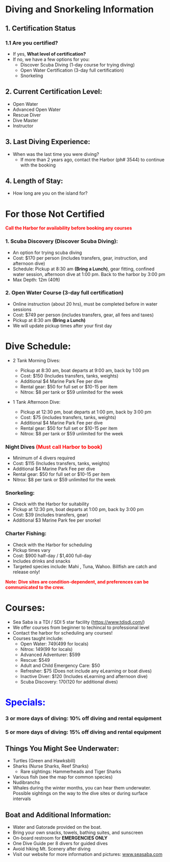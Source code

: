 # Diving and Snorkeling Information

## 1. Certification Status
### 1.1 Are you certified?
  - If yes, **What level of certification?**
  - If no, we have a few options for you:
    - Discover Scuba Diving (1-day course for trying diving)
    - Open Water Certification (3-day full certification)
    - Snorkeling

## 2. Current Certification Level:
  - Open Water
  - Advanced Open Water
  - Rescue Diver
  - Dive Master
  - Instructor

## 3. Last Diving Experience:
  - When was the last time you were diving?
    - If more than 2 years ago, contact the Harbor (ph# 3544) to continue with the booking

## 4. Length of Stay:
  - How long are you on the island for?

# For those Not Certified
<src style="color: red;"> **Call the Harbor for availability before booking any courses**

### 1. Scuba Discovery (Discover Scuba Diving):
  - An option for trying scuba diving
  - Cost: $170 per person (includes transfers, gear, instruction, and afternoon dive)
  - Schedule: Pickup at 8:30 am **(Bring a Lunch)**, gear fitting, confined water session, afternoon dive at 1:00 pm. Back to the harbor by 3:00 pm
  - Max Depth: 12m (40ft)

### 2. Open Water Course (3-day full certification)
  - Online instruction (about 20 hrs), must be completed before in water sessions
  - Cost: $749 per person (includes transfers, gear, all fees and taxes)
  - Pickup at 8:30 am **(Bring a Lunch)**
  - We will update pickup times after your first day

# Dive Schedule:
  - 2 Tank Morning Dives:
    - Pickup at 8:30 am, boat departs at 9:00 am, back by 1:00 pm
    - Cost: $150 (Includes transfers, tanks, weights)
    - Additional $4 Marine Park Fee per dive
    - Rental gear: $50 for full set or $10-15 per item
    - Nitrox: $8 per tank or $59 unlimited for the week

  - 1 Tank Afternoon Dive:
    - Pickup at 12:30 pm, boat departs at 1:00 pm, back by 3:00 pm
    - Cost: $75 (includes transfers, tanks, weights)
    - Additional $4 Marine Park Fee per dive
    - Rental gear: $50 for full set or $10-15 per item
    - Nitrox: $8 per tank or $59 unlimited for the week

### Night Dives <span style="color: red;"> (Must call Harbor to book)
  - Minimum of 4 divers required
  - Cost: $115 (Includes transfers, tanks, weights)
  - Additional $4 Marine Park Fee per dive
  - Rental gear: $50 for full set or $10-15 per item
  - Nitrox: $8 per tank or $59 unlimited for the week

### Snorkeling:
  - Check with the Harbor for suitability
  - Pickup at 12:30 pm, boat departs at 1:00 pm, back by 3:00 pm
  - Cost: $39 (includes transfers, gear)
  - Additional $3 Marine Park fee per snorkel

### Charter Fishing:
  - Check with the Harbor for scheduling
  - Pickup times vary
  - Cost: $900 half-day / $1,400 full-day
  - Includes drinks and snacks
  - Targeted species include: Mahi , Tuna, Wahoo. Billfish are catch and release only!

**<span style="color: red;"> Note: Dive sites are condition-dependent, and preferences can be communicated to the crew.**

# Courses:
  - Sea Saba is a TDI / SDI 5 star facility (https://www.tdisdi.com/)
  - We offer courses from beginner to techincal to professional level
  - Contact the harbor for scheduling any courses!
  - Courses taught include:
     - Open Water: $749 ($499 for locals)
     - Nitrox: $149 ($99 for locals)
     - Advanced Adventurer: $599
     - Rescue: $549
     - Adult and Child Emergency Care: $50
     - Refresher: $75 (Does not include any eLearning or boat dives)
     - Inactive Diver: $120 (Includes eLearning and afternoon dive)
     - Scuba Discovery: $170 ($120 for additional dives)

# <span style="color: blue;"> Specials:
### 3 or more days of diving: 10% off diving and rental equipment
### 5 or more days of diving: 15% off diving and rental equipment

## Things You Might See Underwater:
  - Turtles (Green and Hawksbill)
  - Sharks (Nurse Sharks, Reef Sharks)
    - Rare sightings: Hammerheads and Tiger Sharks
  - Various fish (see the map for common species)
  - Nudibranchs
  - Whales during the winter months, you can hear them underwater. Possible sightings on the way to the dive sites or during surface intervals

## Boat and Additional Information:
  - Water and Gatorade provided on the boat.
  - Bring your own snacks, towels, bathing suites, and sunscreen
  - On-board restroom for **EMERGENCIES ONLY** 
  - One Dive Guide per 8 divers for guided dives
  - Avoid hiking Mt. Scenery after diving
  - Visit our website for more information and pictures: www.seasaba.com
